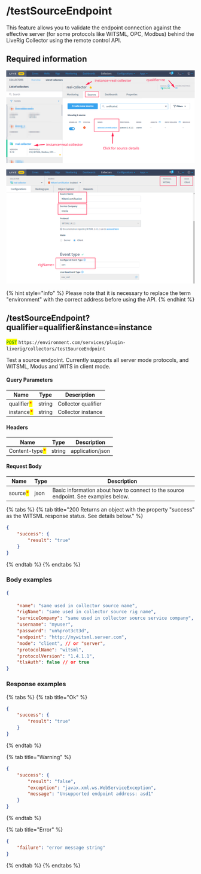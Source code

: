 # /testSourceEndpoint

This feature allows you to validate the endpoint connection against the effective server (for some protocols like WITSML, OPC, Modbus) behind the LiveRig Collector using the remote control API.

## Required information

![Identifying the Liverig integration qualifier](../../../.gitbook/assets/basic-qualifier-and-instance-information.png)

![Identifying the additional collector source details for WITSML protocol](../../../.gitbook/assets/witsml-source-details.png)

{% hint style="info" %}
Please note that it is necessary to replace the term "environment" with the correct address before using the API.
{% endhint %}

## /testSourceEndpoint?qualifier=qualifier\&instance=instance

<mark style="color:green;">`POST`</mark> `https://environment.com/services/plugin-liverig/collectors/testSourceEndpoint`

Test a source endpoint. Currently supports all server mode protocols, and WITSML, Modus and WITS in client mode.

#### Query Parameters

| Name                                        | Type   | Description         |
| ------------------------------------------- | ------ | ------------------- |
| qualifier<mark style="color:red;">\*</mark> | string | Collector qualifier |
| instance<mark style="color:red;">\*</mark>  | string | Collector instance  |

#### Headers

| Name                                           | Type   | Description      |
| ---------------------------------------------- | ------ | ---------------- |
| Content-type<mark style="color:red;">\*</mark> | string | application/json |

#### Request Body

| Name                                     | Type | Description                                                                        |
| ---------------------------------------- | ---- | ---------------------------------------------------------------------------------- |
| source<mark style="color:red;">\*</mark> | json | Basic information about how to connect to the source endpoint. See examples below. |

{% tabs %}
{% tab title="200 Returns an object with the property "success" as the WITSML response status. See details below." %}
```json
{
    "success": {
        "result": "true"
    }
}
```
{% endtab %}
{% endtabs %}

### Body examples

```json
{

    "name": "same used in collector source name",
    "rigName": "same used in collector source rig name",
    "serviceCompany": "same used in collector source service company",
    "username": "myuser",
    "password": "un%prot3ct3d",
    "endpoint": "http://mywitsml.server.com",
    "mode": "client", // or "server",
    "protocolName": "witsml",
    "protocolVersion": "1.4.1.1",
    "tlsAuth": false // or true
}
```

### Response examples

{% tabs %}
{% tab title="Ok" %}
```json
{
    "success": {
        "result": "true"
    }
}
```
{% endtab %}

{% tab title="Warning" %}
```json
{
    "success": {
        "result": "false",
        "exception": "javax.xml.ws.WebServiceException",
        "message": "Unsupported endpoint address: asd1"
    }
}
```
{% endtab %}

{% tab title="Error" %}
```json
{
    "failure": "error message string"
}
```
{% endtab %}
{% endtabs %}
